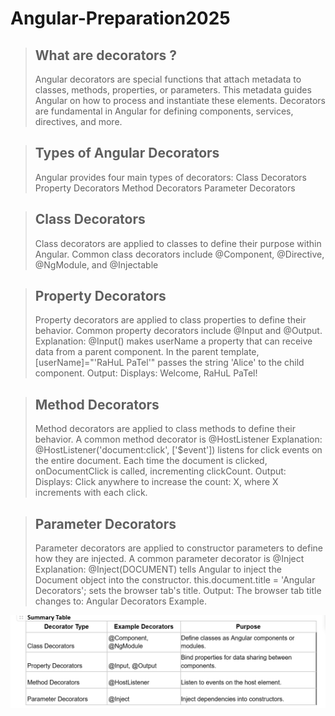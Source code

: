 # Angular-Preparation2025



>  ## What are decorators ?
> Angular decorators are special functions that attach metadata to classes, methods, properties, or parameters. This metadata guides Angular on how to process and instantiate these elements. Decorators are fundamental in Angular for defining components, services, directives, and more.

>  ## Types of Angular Decorators
> Angular provides four main types of decorators:
> Class Decorators
> Property Decorators
> Method Decorators
> Parameter Decorators

>  ## Class Decorators
> Class decorators are applied to classes to define their purpose within Angular. Common class decorators include @Component, @Directive, @NgModule, and @Injectable

>  ## Property Decorators
> Property decorators are applied to class properties to define their behavior. Common property decorators include @Input and @Output.
Explanation:
@Input() makes userName a property that can receive data from a parent component.
In the parent template, [userName]="'RaHuL PaTel'" passes the string 'Alice' to the child component.
Output:
Displays: Welcome, RaHuL PaTel!


>  ## Method Decorators
> Method decorators are applied to class methods to define their behavior. A common method decorator is @HostListener
Explanation:
@HostListener('document:click', ['$event']) listens for click events on the entire document.
Each time the document is clicked, onDocumentClick is called, incrementing clickCount.
Output:
Displays: Click anywhere to increase the count: X, where X increments with each click.

>  ## Parameter Decorators
> Parameter decorators are applied to constructor parameters to define how they are injected. 
A common parameter decorator is @Inject
Explanation:
@Inject(DOCUMENT) tells Angular to inject the Document object into the constructor.
this.document.title = 'Angular Decorators'; sets the browser tab's title.
Output:
The browser tab title changes to: Angular Decorators Example.

![alt text](image.png)
